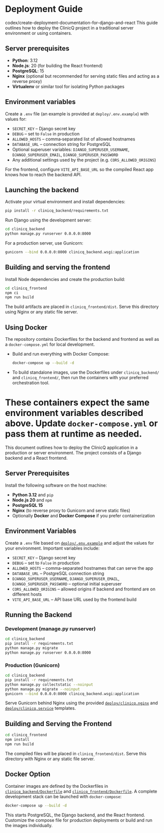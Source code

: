 # Deployment Guide

codex/create-deployment-documentation-for-django-and-react
This guide outlines how to deploy the ClinicQ project in a traditional server environment or using containers.

## Server prerequisites

* **Python**: 3.12
* **Node.js**: 20 (for building the React frontend)
* **PostgreSQL**: 15
* **Nginx** (optional but recommended for serving static files and acting as a reverse proxy)
* **Virtualenv** or similar tool for isolating Python packages

## Environment variables

Create a `.env` file (an example is provided at `deploy/.env.example`) with values for:

* `SECRET_KEY` – Django secret key
* `DEBUG` – set to `False` in production
* `ALLOWED_HOSTS` – comma‑separated list of allowed hostnames
* `DATABASE_URL` – connection string for PostgreSQL
* Optional superuser variables: `DJANGO_SUPERUSER_USERNAME`, `DJANGO_SUPERUSER_EMAIL`, `DJANGO_SUPERUSER_PASSWORD`
* Any additional settings used by the project (e.g. `CORS_ALLOWED_ORIGINS`)

For the frontend, configure `VITE_API_BASE_URL` so the compiled React app knows how to reach the backend API.

## Launching the backend

Activate your virtual environment and install dependencies:

```bash
pip install -r clinicq_backend/requirements.txt
```

Run Django using the development server:

```bash
cd clinicq_backend
python manage.py runserver 0.0.0.0:8000
```

For a production server, use Gunicorn:

```bash
gunicorn --bind 0.0.0.0:8000 clinicq_backend.wsgi:application
```

## Building and serving the frontend

Install Node dependencies and create the production build:

```bash
cd clinicq_frontend
npm ci
npm run build
```

The build artifacts are placed in `clinicq_frontend/dist`. Serve this directory using Nginx or any static file server.

## Using Docker

The repository contains Dockerfiles for the backend and frontend as well as a `docker-compose.yml` for local development.

* Build and run everything with Docker Compose:
  ```bash
  docker-compose up --build -d
  ```
* To build standalone images, use the Dockerfiles under `clinicq_backend/` and `clinicq_frontend/`, then run the containers with your preferred orchestration tool.

These containers expect the same environment variables described above. Update `docker-compose.yml` or pass them at runtime as needed.
=======
This document outlines how to deploy the ClinicQ application in a production or server environment. The project consists of a Django backend and a React frontend.

## Server Prerequisites

Install the following software on the host machine:

- **Python 3.12** and `pip`
- **Node.js 20** and `npm`
- **PostgreSQL 15**
- **Nginx** (to reverse proxy to Gunicorn and serve static files)
- Optionally **Docker** and **Docker Compose** if you prefer containerization

## Environment Variables

Create a `.env` file based on [`deploy/.env.example`](../deploy/.env.example) and adjust the values for your environment. Important variables include:

- `SECRET_KEY` – Django secret key
- `DEBUG` – set to `False` in production
- `ALLOWED_HOSTS` – comma-separated hostnames that can serve the app
- `DATABASE_URL` – PostgreSQL connection string
- `DJANGO_SUPERUSER_USERNAME`, `DJANGO_SUPERUSER_EMAIL`, `DJANGO_SUPERUSER_PASSWORD` – optional initial superuser
- `CORS_ALLOWED_ORIGINS` – allowed origins if backend and frontend are on different hosts
- `VITE_API_BASE_URL` – API base URL used by the frontend build

## Running the Backend

### Development (manage.py runserver)
```bash
cd clinicq_backend
pip install -r requirements.txt
python manage.py migrate
python manage.py runserver 0.0.0.0:8000
```

### Production (Gunicorn)
```bash
cd clinicq_backend
pip install -r requirements.txt
python manage.py collectstatic --noinput
python manage.py migrate --noinput
gunicorn --bind 0.0.0.0:8000 clinicq_backend.wsgi:application
```
Serve Gunicorn behind Nginx using the provided [`deploy/clinicq.nginx`](../deploy/clinicq.nginx) and [`deploy/clinicq.service`](../deploy/clinicq.service) templates.

## Building and Serving the Frontend

```bash
cd clinicq_frontend
npm install
npm run build
```
The compiled files will be placed in `clinicq_frontend/dist`. Serve this directory with Nginx or any static file server.

## Docker Option

Container images are defined by the Dockerfiles in [`clinicq_backend/Dockerfile`](../clinicq_backend/Dockerfile) and [`clinicq_frontend/Dockerfile`](../clinicq_frontend/Dockerfile). A complete development stack can be launched with `docker-compose`:

```bash
docker-compose up --build -d
```
This starts PostgreSQL, the Django backend, and the React frontend. Customize the compose file for production deployments or build and run the images individually.
